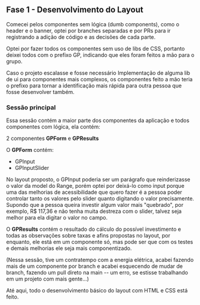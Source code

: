 ## Fase 1 - Desenvolvimento do Layout

Comecei pelos componentes sem lógica (dumb components), como o header e o banner, optei por branches separadas e por PRs para ir registrando a adição de código e as decisões de cada parte.

Optei por fazer todos os componentes sem uso de libs de CSS, portanto deixei todos com o prefixo GP, indicando que eles foram feitos a mão para o grupo. 

Caso o projeto escalasse e fosse necessário Implementação de alguma lib de ui para componentes mais complexos, os componentes feito a mão teria o prefixo para tornar a identificação mais rápida para outra pessoa que fosse desenvolver também. 

### Sessão principal

Essa sessão contém a maior parte dos componentes da aplicação e todos componentes com lógica, ela contém:

2 componentes **GPForm** e **GPResults**

O **GPForm** contém:

* GPInput
* GPInputSlider

No layout proposto, o GPInput poderia ser um parágrafo que reinderizasse o valor da model do Range, porém optei por deixá-lo como input porque uma das melhorias de acessibilidade que quero fazer é a pessoa poder controlar tanto os valores pelo slider quanto digitando o valor precisamente.
Supondo que a pessoa queira investir algum valor mais "quebrado", por exemplo, R$ 117,36 e não tenha muita destreza com o slider, talvez seja melhor para ela digitar o valor no campo.


O **GPResults** contém o resultado do cálculo do possível investimento e todas as observações sobre taxas e afins propostas no layout, por enquanto, ele está em um componente só, mas pode ser que com os testes e demais melhorias ele seja mais componentizado.

(Nessa sessão, tive um contratempo com a energia elétrica, acabei fazendo mais de um componente por branch e acabei esquecendo de mudar de branch, fazendo um pull direto na main -- um erro, se estisse trabalhando em um projeto com mais gente...)

Até aqui, todo o desenvolvimento básico do layout com HTML e CSS está feito.